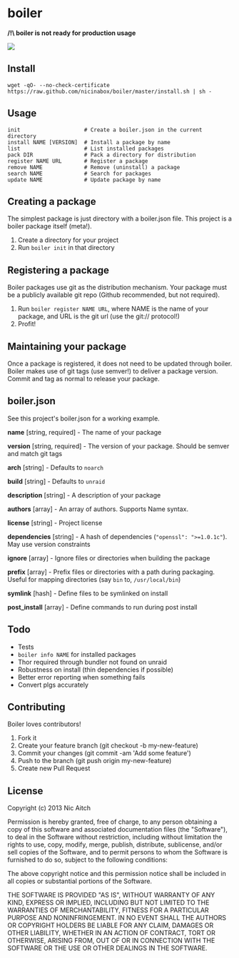 # boiler

**/!\ boiler is not ready for production usage**

![](http://i.minus.com/iPuI9DhwCn2cA.gif)

## Install

    wget -qO- --no-check-certificate https://raw.github.com/nicinabox/boiler/master/install.sh | sh -

## Usage

    init                    # Create a boiler.json in the current directory
    install NAME [VERSION]  # Install a package by name
    list                    # List installed packages
    pack DIR                # Pack a directory for distribution
    register NAME URL       # Register a package
    remove NAME             # Remove (uninstall) a package
    search NAME             # Search for packages
    update NAME             # Update package by name

## Creating a package

The simplest package is just directory with a boiler.json file. This project is a boiler package itself (meta!).

1. Create a directory for your project
2. Run `boiler init` in that directory

## Registering a package

Boiler packages use git as the distribution mechanism. Your package must be a publicly available git repo (Github recommended, but not required).

1. Run `boiler register NAME URL`, where NAME is the name of your package, and URL is the git url (use the git:// protocol!)
2. Profit!

## Maintaining your package

Once a package is registered, it does not need to be updated through boiler. Boiler makes use of git tags (use semver!) to deliver a package version. Commit and tag as normal to release your package.

## boiler.json

See this project's boiler.json for a working example.

**name** [string, required] - The name of your package

**version** [string, required] - The version of your package. Should be semver and match git tags

**arch** [string] - Defaults to `noarch`

**build** [string] - Defaults to `unraid`

**description** [string] - A description of your package

**authors** [array] - An array of authors. Supports Name <email> syntax.

**license** [string] - Project license

**dependencies** [string] - A hash of dependencies (`"openssl": ">=1.0.1c"`). May use version constraints

**ignore** [array] - Ignore files or directories when building the package

**prefix** [array] - Prefix files or directories with a path during packaging. Useful for mapping directories (say `bin` to, `/usr/local/bin`)

**symlink** [hash] - Define files to be symlinked on install

**post_install** [array] - Define commands to run during post install

## Todo

* Tests
* `boiler info NAME` for installed packages
* Thor required through bundler not found on unraid
* Robustness on install (thin dependencies if possible)
* Better error reporting when something fails
* Convert plgs accurately

## Contributing

Boiler loves contributors!

1. Fork it
2. Create your feature branch (git checkout -b my-new-feature)
3. Commit your changes (git commit -am 'Add some feature')
4. Push to the branch (git push origin my-new-feature)
5. Create new Pull Request

## License

Copyright (c) 2013 Nic Aitch

Permission is hereby granted, free of charge, to any person obtaining a copy
of this software and associated documentation files (the "Software"), to deal
in the Software without restriction, including without limitation the rights
to use, copy, modify, merge, publish, distribute, sublicense, and/or sell
copies of the Software, and to permit persons to whom the Software is
furnished to do so, subject to the following conditions:

The above copyright notice and this permission notice shall be included in
all copies or substantial portions of the Software.

THE SOFTWARE IS PROVIDED "AS IS", WITHOUT WARRANTY OF ANY KIND, EXPRESS OR
IMPLIED, INCLUDING BUT NOT LIMITED TO THE WARRANTIES OF MERCHANTABILITY,
FITNESS FOR A PARTICULAR PURPOSE AND NONINFRINGEMENT. IN NO EVENT SHALL THE
AUTHORS OR COPYRIGHT HOLDERS BE LIABLE FOR ANY CLAIM, DAMAGES OR OTHER
LIABILITY, WHETHER IN AN ACTION OF CONTRACT, TORT OR OTHERWISE, ARISING FROM,
OUT OF OR IN CONNECTION WITH THE SOFTWARE OR THE USE OR OTHER DEALINGS IN
THE SOFTWARE.
